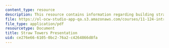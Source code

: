 ```yaml
---
content_type: resource
description: This resource contains information regarding building straw towers.
file: https://ol-ocw-studio-app-qa.s3.amazonaws.com/courses/11-124-introduction-to-education-looking-forward-and-looking-back-on-education-fall-2011/ce276e6661050bc276a2c4264866d8fa_MIT11_124F11_strawpres.pdf
file_type: application/pdf
resourcetype: Document
title: Straw Towers Presentation
uid: ce276e66-6105-0bc2-76a2-c4264866d8fa
---
```


